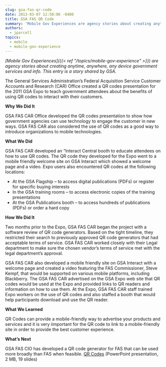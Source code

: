 ```yaml
---
slug: gsa-fas-qr-code
date: 2013-03-07 12:50:06 -0400
title: GSA FAS QR Code
summary: 'Mobile Gov Experiences are agency stories about creating anytime, anywhere, any device government services and info. This entry is a story shared by GSA. The General Services Administration&#8217;s Federal Acquisition Service Customer Accounts and Research (CAR) Office created a QR codes presentation for the 2011 GSA Expo to teach government attendees about the benefits of'
authors:
  - jparcell
topics:
  - mobile
  - mobile-gov-experience
---
```


_[Mobile Gov Experiences]({{< ref "/topics/mobile-gov-experience" >}}) are agency stories about creating anytime, anywhere, any device government services and info. This entry is a story shared by GSA._

The General Services Administration&#8217;s Federal Acquisition Service Customer Accounts and Research (CAR) Office created a QR codes presentation for the 2011 GSA Expo to teach government attendees about the benefits of using QR codes to interact with their customers.

**Why We Did It**
  
GSA FAS CAR Office developed the QR codes presentation to show how government agencies can use technology to engage the customer in new ways. GSA FAS CAR also considered the use of QR codes as a good way to introduce organizations to mobile technologies.

**What We Did**
  
GSA FAS CAR developed an &#8220;Interact Central booth to educate attendees on how to use QR codes. The QR code they developed for the Expo went to a mobile friendly welcome site on GSA Interact which showed a welcome page and a video. Expo users also encountered QR codes at the following locations:

  * At the GSA Flagship – to access digital publications (PDFs) or register for specific buying interests
  * In the GSA training rooms – to access electronic copies of the training presentations
  * At the GSA Publications booth – to access hundreds of publications (PDFs) or order a hard copy

**How We Did It**
  
Two months prior to the Expo, GSA FAS CAR began the project with a software review of QR code generators. Based on the tight timeline, they restricted their search to previously approved QR code generators that had acceptable terms of service. GSA FAS CAR worked closely with their Legal department to make sure the chosen vendor&#8217;s terms of service met with the legal department&#8217;s approval.

GSA FAS CAR also developed a mobile friendly site on GSA Interact with a welcome page and created a video featuring the FAS Commissioner, Steve Kempf, that would be supported on various mobile platforms, including Blackberry. The GSA FAS CAR advertised on the GSA Expo web site that QR codes would be used at the Expo and provided links to QR readers and information on how to use them. At the Expo, GSA FAS CAR staff trained Expo workers on the use of QR codes and also staffed a booth that would help participants download and use the QR reader.

**What We Learned**
  
QR Codes can provide a mobile-friendly way to advertise your products and services and it is very iimportant for the QR code to link to a mobile-friendly site in order to provide the best customer experience.

**What&#8217;s Next**
  
GSA FAS CIO has developed a QR code generator for FAS that can be used more broadly than FAS when feasible. [QR Codes](https://s3.amazonaws.com/digitalgov/_legacy-img/2013/12/QR-Codes.pptx) (PowerPoint presentation, 2 MB, 19 slides)
  
 

